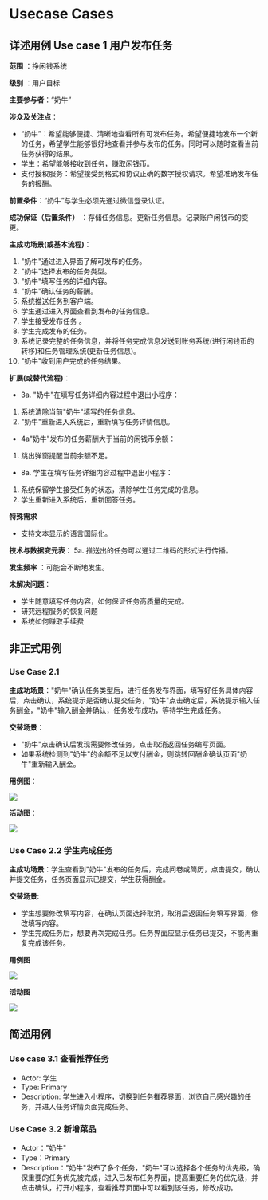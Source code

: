 # Usecase Cases

## 详述用例 Use case 1 用户发布任务

**范围** ：挣闲钱系统


**级别** ：用户目标

**主要参与者**：“奶牛”


**涉众及关注点**：
- “奶牛”：希望能够便捷、清晰地查看所有可发布任务。希望便捷地发布一个新的任务，希望学生能够很好地查看并参与发布的任务。同时可以随时查看当前任务获得的结果。
- 学生：希望能够接收到任务，赚取闲钱币。
- 支付授权服务：希望接受到格式和协议正确的数字授权请求。希望准确发布任务的报酬。 

**前置条件**：“奶牛”与学生必须先通过微信登录认证。

**成功保证（后置条件）** ：存储任务信息。更新任务信息。记录账户闲钱币的变更。

**主成功场景(或基本流程)**：
1. "奶牛"通过进入界面了解可发布的任务。
2. "奶牛"选择发布的任务类型。
3. "奶牛"填写任务的详细内容。
4. "奶牛"确认任务的薪酬。
5. 系统推送任务到客户端。
6. 学生通过进入界面查看到发布的任务信息。
7. 学生接受发布任务 。
8. 学生完成发布的任务。
9. 系统记录完整的任务信息，并将任务完成信息发送到账务系统(进行闲钱币的转移)和任务管理系统(更新任务信息)。
10. "奶牛"收到用户完成的任务结果。

**扩展(或替代流程)**：
- 3a. "奶牛"在填写任务详细内容过程中退出小程序：
1. 系统清除当前"奶牛"填写的任务信息。
2. "奶牛"重新进入系统后，重新填写任务详情信息。
- 4a"奶牛"发布的任务薪酬大于当前的闲钱币余额：
1. 跳出弹窗提醒当前余额不足。
- 8a. 学生在填写任务详细内容过程中退出小程序：
1. 系统保留学生接受任务的状态，清除学生任务完成的信息。
2. 学生重新进入系统后，重新回答任务。

**特殊需求**
- 支持文本显示的语言国际化。

**技术与数据变元表**：
5a. 推送出的任务可以通过二维码的形式进行传播。


**发生频率** ：可能会不断地发生。


**未解决问题**：
- 学生随意填写任务内容，如何保证任务高质量的完成。
- 研究远程服务的恢复问题
- 系统如何赚取手续费

## 非正式用例
### Use Case 2.1

**主成功场景**："奶牛"确认任务类型后，进行任务发布界面，填写好任务具体内容后，点击确认，系统提示是否确认提交任务，"奶牛"点击确定后，系统提示输入任务酬金，"奶牛"输入酬金并确认，任务发布成功，等待学生完成任务。

**交替场景**：
    
- "奶牛"点击确认后发现需要修改任务，点击取消返回任务编写页面。
- 如果系统检测到"奶牛"的余额不足以支付酬金，则跳转回酬金确认页面"奶牛"重新输入酬金。

**用例图**：

![](image/6_2_1.png)

**活动图**：

![](image/6_2_2.png)

### Use Case 2.2 学生完成任务

**主成功场景**：学生查看到"奶牛"发布的任务后，完成问卷或简历，点击提交，确认并提交任务，任务页面显示已提交，学生获得酬金。

**交替场景**:

- 学生想要修改填写内容，在确认页面选择取消，取消后返回任务填写界面，修改填写内容。
- 学生完成任务后，想要再次完成任务。任务界面应显示任务已提交，不能再重复完成该任务。

**用例图**

![](image/6_2_3.png)

**活动图**

![](image/6_2_4.png)

## 简述用例

### Use case 3.1 查看推荐任务

- Actor: 学生
- Type: Primary
- Description: 学生进入小程序，切换到任务推荐界面，浏览自己感兴趣的任务，并进入任务详情页面完成任务。


### Use Case 3.2 新增菜品
- Actor："奶牛"
- Type：Primary
- Description："奶牛"发布了多个任务，"奶牛"可以选择各个任务的优先级，确保重要的任务优先被完成，进入已发布任务界面，提高重要任务的优先级，并点击确认，打开小程序，查看推荐页面中可以看到该任务，修改成功。

